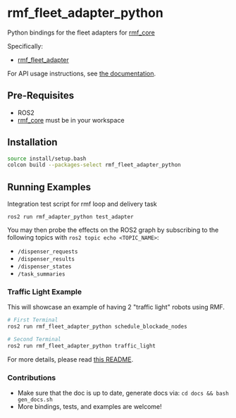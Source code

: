 # rmf_fleet_adapter_python
Python bindings for the fleet adapters for [rmf_core](https://github.com/osrf/rmf_core)

Specifically:

- [rmf_fleet_adapter](https://github.com/osrf/rmf_core/tree/develop/rmf_fleet_adapter)

For API usage instructions, see [the documentation](https://osrf.github.io/rmf_fleet_adapter_python/rmf_adapter.html).

## Pre-Requisites

- ROS2
- [rmf_core](https://github.com/osrf/rmf_core) must be in your workspace


## Installation

```bash
source install/setup.bash
colcon build --packages-select rmf_fleet_adapter_python
```

## Running Examples

Integration test script for rmf loop and delivery task

```shell
ros2 run rmf_adapter_python test_adapter
```

You may then probe the effects on the ROS2 graph by subscribing to the following topics with `ros2 topic echo <TOPIC_NAME>`:

- `/dispenser_requests`
- `/dispenser_results`
- `/dispenser_states`
- `/task_summaries`

###  Traffic Light Example
This will showcase an example of having 2 "traffic light" robots using RMF.

```bash
# First Terminal
ros2 run rmf_fleet_adapter_python schedule_blockade_nodes

# Second Terminal
ros2 run rmf_fleet_adapter_python traffic_light
```

For more details, please read [this README](/rmf_fleet_adapter_python/README.md).

### Contributions

- Make sure that the doc is up to date, generate docs via: `cd docs && bash gen_docs.sh`
- More bindings, tests, and examples are welcome!

